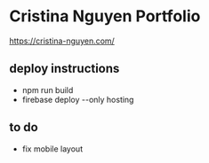 # Cristina Nguyen Portfolio

https://cristina-nguyen.com/

deploy instructions
---

* npm run build
* firebase deploy --only hosting

to do
---
* fix mobile layout